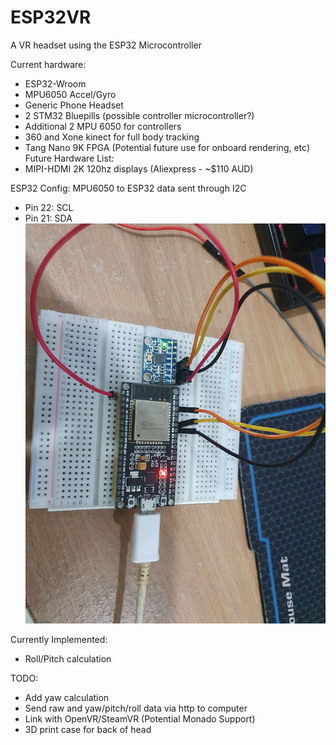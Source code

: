 # ESP32VR
A VR headset using the ESP32 Microcontroller

Current hardware:
- ESP32-Wroom
- MPU6050 Accel/Gyro
- Generic Phone Headset
- 2 STM32 Bluepills (possible controller microcontroller?)
- Additional 2 MPU 6050 for controllers
- 360 and Xone kinect for full body tracking
- Tang Nano 9K FPGA (Potential future use for onboard rendering, etc)
Future Hardware List:
- MIPI-HDMI 2K 120hz displays (Aliexpress - ~$110 AUD)

ESP32 Config:
MPU6050 to ESP32 data sent through I2C
- Pin 22: SCL
- Pin 21: SDA
![alt text](images/ESP32_Setup.jpg)

Currently Implemented:
- Roll/Pitch calculation

TODO:
- Add yaw calculation
- Send raw and yaw/pitch/roll data via http to computer
- Link with OpenVR/SteamVR (Potential Monado Support)
- 3D print case for back of head

